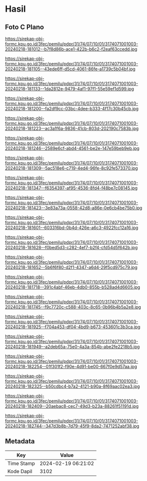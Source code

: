 # Hasil

## Foto C Plano

https://sirekap-obj-formc.kpu.go.id/3fec/pemilu/pdpr/31/74/07/10/01/3174071001003-20240218-181012--b7f8d86b-ace1-422b-b6c2-f2eaf63ccedd.jpg

https://sirekap-obj-formc.kpu.go.id/3fec/pemilu/pdpr/31/74/07/10/01/3174071001003-20240218-181105--43ede6ff-d5cd-4061-86fe-a1739c5b04bf.jpg

https://sirekap-obj-formc.kpu.go.id/3fec/pemilu/pdpr/31/74/07/10/01/3174071001003-20240218-181133--1da2812e-9479-4af1-97f1-55e59ef1d599.jpg

https://sirekap-obj-formc.kpu.go.id/3fec/pemilu/pdpr/31/74/07/10/01/3174071001003-20240218-181200--fa2df9cc-03bc-4dee-b333-4f17c30b45cb.jpg

https://sirekap-obj-formc.kpu.go.id/3fec/pemilu/pdpr/31/74/07/10/01/3174071001003-20240218-181223--ac3a1f6a-9836-41cb-803d-202190c7583b.jpg

https://sirekap-obj-formc.kpu.go.id/3fec/pemilu/pdpr/31/74/07/10/01/3174071001003-20240218-181246--2589e6cf-abd4-4561-be2e-147e59beb9eb.jpg

https://sirekap-obj-formc.kpu.go.id/3fec/pemilu/pdpr/31/74/07/10/01/3174071001003-20240218-181309--5ac518e6-c719-4ed4-96fe-8c92fe573370.jpg

https://sirekap-obj-formc.kpu.go.id/3fec/pemilu/pdpr/31/74/07/10/01/3174071001003-20240218-181347--f6354397-af95-4536-8fd4-f48be7c08145.jpg

https://sirekap-obj-formc.kpu.go.id/3fec/pemilu/pdpr/31/74/07/10/01/3174071001003-20240218-181423--3e83a73a-0558-42d8-a86e-0e6cb4be75b0.jpg

https://sirekap-obj-formc.kpu.go.id/3fec/pemilu/pdpr/31/74/07/10/01/3174071001003-20240218-181601--603316bd-0b4d-426e-a6c3-4922fcc12a16.jpg

https://sirekap-obj-formc.kpu.go.id/3fec/pemilu/pdpr/31/74/07/10/01/3174071001003-20240218-181628--f0bed5d3-c282-4ef7-b2f4-cfd54d5f642b.jpg

https://sirekap-obj-formc.kpu.go.id/3fec/pemilu/pdpr/31/74/07/10/01/3174071001003-20240218-181652--5b6f6f80-d2f1-4347-a6d4-29f5cd975c79.jpg

https://sirekap-obj-formc.kpu.go.id/3fec/pemilu/pdpr/31/74/07/10/01/3174071001003-20240218-181718--391c4abf-46eb-4db0-855b-b528ad4d6605.jpg

https://sirekap-obj-formc.kpu.go.id/3fec/pemilu/pdpr/31/74/07/10/01/3174071001003-20240218-181745--f9c7720c-c588-403c-8c65-0b96b4b5a2e8.jpg

https://sirekap-obj-formc.kpu.go.id/3fec/pemilu/pdpr/31/74/07/10/01/3174071001003-20240218-181925--f704a453-df04-4bd9-b673-453601c3b3ca.jpg

https://sirekap-obj-formc.kpu.go.id/3fec/pemilu/pdpr/31/74/07/10/01/3174071001003-20240218-181949--a2deb65a-75e0-4a3a-854b-abe2fe2218b5.jpg

https://sirekap-obj-formc.kpu.go.id/3fec/pemilu/pdpr/31/74/07/10/01/3174071001003-20240218-182254--01f301f2-f90e-4d91-be00-667f0e9d57aa.jpg

https://sirekap-obj-formc.kpu.go.id/3fec/pemilu/pdpr/31/74/07/10/01/3174071001003-20240218-182325--b50cdbc4-b7a2-4121-b90a-8f69aac02ea3.jpg

https://sirekap-obj-formc.kpu.go.id/3fec/pemilu/pdpr/31/74/07/10/01/3174071001003-20240218-182409--20aebac8-cec7-49d3-b23a-88261f51191d.jpg

https://sirekap-obj-formc.kpu.go.id/3fec/pemilu/pdpr/31/74/07/10/01/3174071001003-20240218-182744--347d3b8b-7d79-45f9-8da2-7471252abf38.jpg


## Metadata

| Key        | Value               |
| ---------- | ------------------- |
| Time Stamp | 2024-02-19 06:21:02 |
| Kode Dapil | 3102                |



